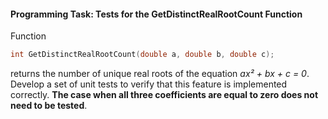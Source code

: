 #### Programming Task: Tests for the GetDistinctRealRootCount Function ####


Function
```objectivec
int GetDistinctRealRootCount(double a, double b, double c);
```
returns the number of unique real roots of the equation *ax² + bx + c = 0*. Develop a set of unit tests to verify that this feature is implemented correctly. **The case when all three coefficients are equal to zero does not need to be tested**.
